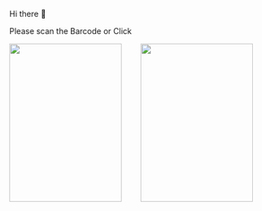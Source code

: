 <P>Hi there 👋<p>
  <p text="align:center">Please scan the Barcode or Click </p>
<p>

  <img src="https://i.hizliresim.com/hrq7qdy.png" width="200" height="283">
 
  
  <a href="https://play.google.com/store/apps/dev?id=6434216887703327919" target="_blank">
    <img style="margin-left:30px;" src="https://cdn-icons-png.flaticon.com/512/732/732208.png?w=360" width="200" height="283" >
  </a>
  </p>
